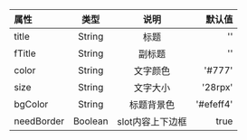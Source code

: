 属性 | 类型 | 说明 | 默认值
:- | :-: | :-: | -: 
title | String | 标题 | ''
fTitle | String | 副标题 | ''
color | String | 文字颜色 | '#777'
size | String | 文字大小 | '28rpx'
bgColor | String | 标题背景色 | '#efeff4'
needBorder | Boolean | slot内容上下边框 | true


